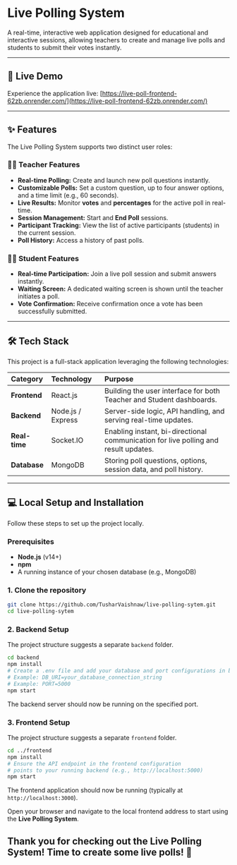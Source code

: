 # Live Polling System

A real-time, interactive web application designed for educational and interactive sessions, allowing teachers to create and manage live polls and students to submit their votes instantly.

-----

## 🚀 Live Demo

Experience the application live:
[https://live-poll-frontend-62zb.onrender.com/](https://live-poll-frontend-62zb.onrender.com/)

-----

## ✨ Features

The Live Polling System supports two distinct user roles:

### 🧑‍🏫 Teacher Features

  * **Real-time Polling:** Create and launch new poll questions instantly.
  * **Customizable Polls:** Set a custom question, up to four answer options, and a time limit (e.g., 60 seconds).
  * **Live Results:** Monitor **votes** and **percentages** for the active poll in real-time.
  * **Session Management:** Start and **End Poll** sessions.
  * **Participant Tracking:** View the list of active participants (students) in the current session.
  * **Poll History:** Access a history of past polls.

### 🧑‍💻 Student Features

  * **Real-time Participation:** Join a live poll session and submit answers instantly.
  * **Waiting Screen:** A dedicated waiting screen is shown until the teacher initiates a poll.
  * **Vote Confirmation:** Receive confirmation once a vote has been successfully submitted.

-----

## 🛠️ Tech Stack

This project is a full-stack application leveraging the following technologies:

| Category | Technology | Purpose |
| :--- | :--- | :--- |
| **Frontend** | React.js | Building the user interface for both Teacher and Student dashboards. |
| **Backend** | Node.js / Express | Server-side logic, API handling, and serving real-time updates. |
| **Real-time** | Socket.IO  | Enabling instant, bi-directional communication for live polling and result updates. |
| **Database** | MongoDB | Storing poll questions, options, session data, and poll history. |

-----

## 💻 Local Setup and Installation

Follow these steps to set up the project locally.

### Prerequisites

  * **Node.js** (v14+)
  * **npm** 
  * A running instance of your chosen database (e.g., MongoDB)

### 1\. Clone the repository

```bash
git clone https://github.com/TusharVaishnaw/live-polling-sytem.git
cd live-polling-sytem
```

### 2\. Backend Setup

The project structure suggests a separate `backend` folder.

```bash
cd backend
npm install
# Create a .env file and add your database and port configurations in backend
# Example: DB_URI=your_database_connection_string
# Example: PORT=5000
npm start
```

The backend server should now be running on the specified port.

### 3\. Frontend Setup

The project structure suggests a separate `frontend` folder.

```bash
cd ../frontend
npm install
# Ensure the API endpoint in the frontend configuration
# points to your running backend (e.g., http://localhost:5000)
npm start
```

The frontend application should now be running (typically at `http://localhost:3000`).

Open your browser and navigate to the local frontend address to start using the **Live Polling System**.

## Thank you for checking out the Live Polling System! Time to create some live polls! 🎯
